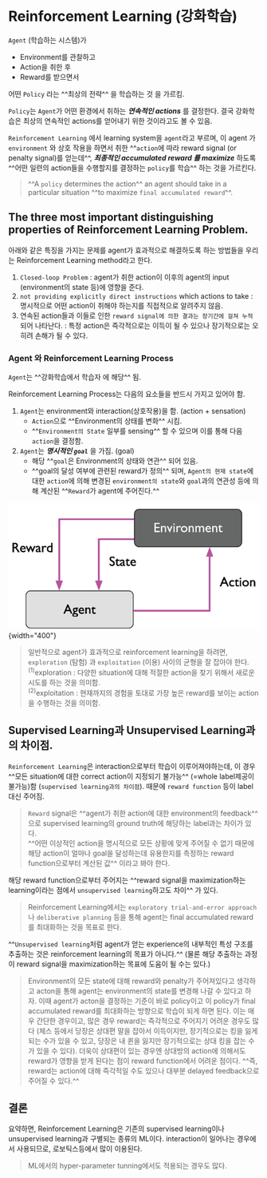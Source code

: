 # Reinforcement Learning (강화학습)

`Agent` (학습하는 시스템)가   

* Environment를 관찰하고  
* Action을 취한 후  
* Reward를 받으면서  

어떤 `Policy` 라는 ^^최상의 전략^^ 을 학습하는 것 을 가르킴.

`Policy`는 `Agent`가 어떤 환경에서 취하는 ***연속적인 actions*** 를 결정한다. 결국 강화학습은 최상의 연속적인 actions를 얻어내기 위한 것이라고도 볼 수 있음.

`Reinforcement Learning` 에서 learning system을 `agent`라고 부르며, 이 agent 가 `environment` 와 상호 작용을 하면서 취한 ^^`action`에 따라 reward signal (or penalty signal)를 얻는데^^, ***최종적인 accumulated reward 를 maximize*** 하도록 ^^어떤 일련의 action들을 수행할지를 결정하는 `policy`를 학습^^ 하는 것을 가르킨다.

> ^^A `policy` determines the action^^ an agent should take in a particular situation ^^to maximize `final accumulated reward`^^.

## The three most important distinguishing properties of Reinforcement Learning Problem.

아래와 같은 특징을 가지는 문제를 agent가 효과적으로 해결하도록 하는 방법들을 우리는 Reinforcement Learning method라고 한다.

1. `Closed-loop Problem` : agent가 취한 action이 이후의 agent의 input (environment의 state 등)에 영향을 준다. 
2. `not providing explicitly direct instructions` which actions to take : 명시적으로 어떤 action이 취해야 하는지를 직접적으로 알려주지 않음.
3. 연속된 action들과 이들로 인한 `reward signal에 의한 결과는 장기간에 걸쳐 누적` 되어 나타난다. : 특정 action은 즉각적으로는 이득이 될 수 있으나 장기적으로는 오히려 손해가 될 수 있다.

### Agent 와 Reinforcement Learning Process

`Agent`는 ^^강화학습에서 학습자 에 해당^^ 됨.

Reinforcement Learning Process는 다음의 요소들을 반드시 가지고 있어야 함.

1. `Agent`는 environment와 interaction(상호작용)을 함. (action + sensation)
    - `Action`으로 ^^Environment의 상태를 변화^^ 시킴.
    - ^^`Environment의 State` 일부를 sensing^^ 할 수 있으며 이를 통해 다음 `action`을 결정함.
2. `Agent`는 ***명시적인 `goal`*** 을 가짐. (goal)
    - 해당 ^^`goal`은 Environment의 상태와 연관^^ 되어 있음.
    - ^^goal의 달성 여부에 관련된 reward가 정의^^ 되며, `Agent의 현재 state`에 대한 `action`에 의해 변경된 `environment의 state`와 `goal`과의 연관성 등에 의해 계산된 ^^`Reward`가 agent에 주어진다.^^

![](../img/ch00/reinforcement_learning.png){width="400"}

> 일반적으로 agent가 효과적으로 reinforcement learning을 하려면, `exploration` (탐험) 과 `exploitation` (이용) 사이의 균형을 잘 잡아야 한다.  
> $^{(1)}$exploration : 다양한 situation에 대해 적절한 action을 찾기 위해서 새로운 시도를 하는 것을 의미함.  
> $^{(2)}$exploitation : 현재까지의 경험을 토대로 가장 높은 reward를 보이는 action을 수행하는 것을 의미함.


## Supervised Learning과 Unsupervised Learning과의 차이점.

`Reinforcement Learning`은 interaction으로부터 학습이 이루어져야하는데, 이 경우 ^^모든 situation에 대한 correct action이 지정되기 불가능^^ (=whole label제공이 불가능)함 (`supervised learning과의 차이점`). 때문에 `reward function` 등이 label 대신 주어짐. 

> `Reward` signal은 ^^agent가 취한 action에 대한 environment의 feedback^^ 으로 supervised learning의 ground truth에 해당하는 label과는 차이가 있다.  
> ^^어떤 이상적인 action을 명시적으로 모든 상황에 맞게 주어질 수 없기 때문에 해당 action이 얼마나 goal을 달성하는데 유용한지를 측정하는 reward function으로부터 계산된 값^^ 이라고 봐야 한다.

해당 reward function으로부터 주어지는 ^^reward signal을 maximization하는 learning이라는 점에서 `unsupervised learning`하고도 차이^^ 가 있다.

> Reinforcement Learning에서는 `exploratory trial-and-error approach` 나 `deliberative planning` 등을 통해 agent는 final accumulated reward를 최대화하는 것을 목표로 한다.

^^`Unsupervised learning`처럼 agent가 얻는 experience의 내부적인 특성 구조를 추출하는 것은 reinforcement learning의 목표가 아니다.^^ (물론 해당 추출하는 과정이 reward signal을 maximization하는 목표에 도움이 될 수는 있다.)  

> Environment의 모든 state에 대해 reward와 penalty가 주어져있다고 생각하고 acton을 통해 agent는 environment의 state를 변경해 나갈 수 있다고 하자. 
> 이때 agent가 acton을 결정하는 기준이 바로 policy이고 이 policy가 final accumulated reward를 최대화하는 방향으로 학습이 되게 하면 된다. 
> 이는 매우 간단한 경우이고, 많은 경우 reward는 즉각적으로 주어지기 어려운 경우도 많다 (체스 등에서 당장은 상대편 말을 잡아서 이득이지만, 장기적으로는 킹을 잃게 되는 수가 있을 수 있고, 당장은 내 퀸을 잃지만 장기적으로는 상대 킹을 잡는 수가 있을 수 있다).
> 더욱이 상대편이 있는 경우엔 상대방의 action에 의해서도 reward가 영향을 받게 된다는 점이 reward function에서 어려운 점이다. ^^즉, reward는 action에 대해 즉각적일 수도 있으나 대부분 delayed feedback으로 주어질 수 있다.^^

## 결론

요약하면, Reinforcement Learning은 기존의 supervised learning이나 unsupervised learning과 구별되는 종류의 ML이다. interaction이 일어나는 경우에서 사용되므로, 로보틱스등에서 많이 이용된다. 

> ML에서의 hyper-parameter tunning에서도 적용되는 경우도 많다.

